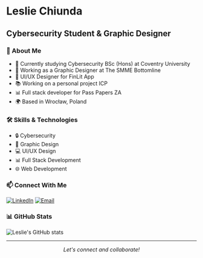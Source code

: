 # Leslie Chiunda
## Cybersecurity Student & Graphic Designer

### 👋 About Me
- 🔭 Currently studying Cybersecurity BSc (Hons) at Coventry University
- 💼 Working as a Graphic Designer at The SMME Bottomline
- 🎨 UI/UX Designer for FinLit App
- 📚 Working on a personal project ICP
- 📊 Full stack developer for Pass Papers ZA 
- 🌍 Based in Wrocław, Poland

### 🛠 Skills & Technologies
- 🔒 Cybersecurity
- 🎨 Graphic Design
- 💻 UI/UX Design
- 📊 Full Stack Development
- 🌐 Web Development

### 📫 Connect With Me
[![LinkedIn](https://img.shields.io/badge/-LinkedIn-0077B5?style=flat&logo=LinkedIn&logoColor=white)](https://linkedin.com/in/lesliechiunda)
[![Email](https://img.shields.io/badge/-Email-D14836?style=flat&logo=Gmail&logoColor=white)](mailto:lesliechiunda@outlook.com)

### 📊 GitHub Stats
![Leslie's GitHub stats](https://github-readme-stats.vercel.app/api?username=lesliechiunda&show_icons=true&theme=radical)

---
<p align="center">
  <i>Let's connect and collaborate!</i>
</p>
